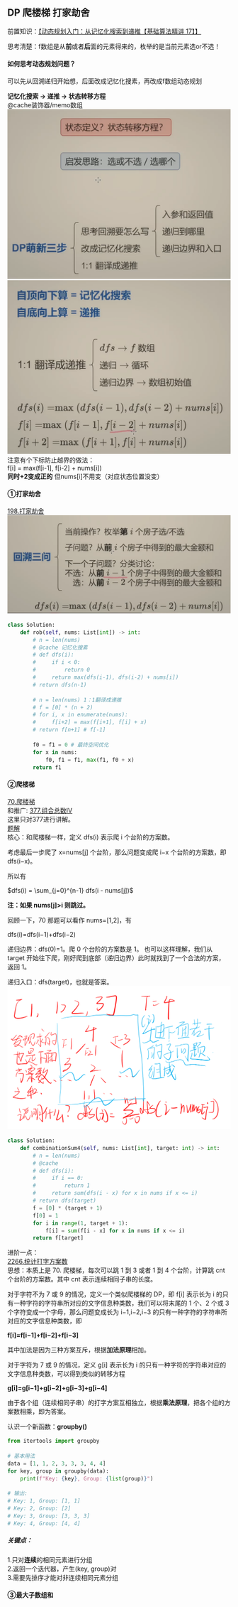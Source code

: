 ## DP 爬楼梯 打家劫舍
前置知识：[【动态规划入门：从记忆化搜索到递推【基础算法精讲 17】】](https://www.bilibili.com/video/BV1Xj411K7oF?vd_source=1e683c3cb93400956a910790b98ffccb)  

思考清楚：f数组是从**前**或者**后**面的元素得来的，枚举的是当前元素选or不选！
#### 如何思考动态规划问题？  
可以先从回溯递归开始想，后面改成记忆化搜素，再改成f数组动态规划  

**记忆化搜索 ->  递推 ->  状态转移方程**  
@cache装饰器/memo数组  
![](DP-Pictures/17-1.png)
![](DP-Pictures/17-2.png)  
注意有个下标防止越界的做法：  
f[i] = max(f[i-1], f[i-2] + nums[i])  
**同时+2变成正的** 但nums[i]不用变（对应状态位置没变） 

#### ①打家劫舍
[198.打家劫舍](https://leetcode.cn/problems/house-robber/description/)
![](DP-Pictures/17-3.png)
```python
class Solution:
    def rob(self, nums: List[int]) -> int:
        # n = len(nums)
        # @cache 记忆化搜素
        # def dfs(i):
        #     if i < 0:
        #         return 0
        #     return max(dfs(i-1), dfs(i-2) + nums[i])
        # return dfs(n-1)

        # n = len(nums) 1：1翻译成递推
        # f = [0] * (n + 2)
        # for i, x in enumerate(nums):
        #     f[i+2] = max(f[i+1], f[i] + x)
        # return f[n+1] # f[-1]

        f0 = f1 = 0 # 最终空间优化
        for x in nums:
            f0, f1 = f1, max(f1, f0 + x)
        return f1
```
#### ②爬楼梯
[70.爬楼梯](https://leetcode.cn/problems/climbing-stairs/)  
和推广: [377.组合总数IV](https://leetcode.cn/problems/combination-sum-iv/)  
这里只对377进行讲解。  
[题解](https://leetcode.cn/problems/combination-sum-iv/solutions/2706336/ben-zhi-shi-pa-lou-ti-cong-ji-yi-hua-sou-y52j/)  
核心：和爬楼梯一样，定义 dfs(i) 表示爬 i 个台阶的方案数。

考虑最后一步爬了 x=nums[j] 个台阶，那么问题变成爬 i−x 个台阶的方案数，即 dfs(i−x)。

所以有

$dfs(i) = \sum_{j=0}^{n-1} dfs(i - nums[j])$

**注：如果 nums[j]>i 则跳过。**

回顾一下，70 那题可以看作 nums=[1,2]，有

dfs(i)=dfs(i−1)+dfs(i−2)

递归边界：dfs(0)=1。爬 0 个台阶的方案数是 1。
也可以这样理解，我们从 target 开始往下爬，刚好爬到底部（递归边界）此时就找到了一个合法的方案，返回 1。

递归入口：dfs(target)，也就是答案。
![](DP-Pictures/17-4.png)
```python
class Solution:
    def combinationSum4(self, nums: List[int], target: int) -> int:
        # n = len(nums)
        # @cache
        # def dfs(i):
        #     if i == 0:
        #         return 1
        #     return sum(dfs(i - x) for x in nums if x <= i)
        # return dfs(target)
        f = [0] * (target + 1)
        f[0] = 1
        for i in range(1, target + 1):
            f[i] = sum(f[i - x] for x in nums if x <= i)
        return f[target] 
```
进阶一点：  
[2266.统计打字方案数](https://leetcode.cn/problems/count-number-of-texts/description/)  
思想：本质上是 70. 爬楼梯，每次可以跳 1 到 3 或者 1 到 4 个台阶，计算跳 cnt 个台阶的方案数。其中 cnt 表示连续相同子串的长度。

对于字符不为 7 或 9 的情况，定义一个类似爬楼梯的 DP，即 f[i] 表示长为 i 的只有一种字符的字符串所对应的文字信息种类数，我们可以将末尾的 1 个、2 个或 3 个字符变成一个字母，那么问题变成长为 i−1,i−2,i−3 的只有一种字符的字符串所对应的文字信息种类数，即

**f[i]=f[i−1]+f[i−2]+f[i−3]**  

其中加法是因为三种方案互斥，根据**加法原理**相加。

对于字符为 7 或 9 的情况，定义 g[i] 表示长为 i 的只有一种字符的字符串对应的文字信息种类数，可以得到类似的转移方程

**g[i]=g[i−1]+g[i−2]+g[i−3]+g[i−4]**  

由于各个组（连续相同子串）的打字方案互相独立，根据**乘法原理**，把各个组的方案数相乘，即为答案。

认识一个新函数：**groupby()**
```python
from itertools import groupby

# 基本用法
data = [1, 1, 2, 3, 3, 3, 4, 4]
for key, group in groupby(data):
    print(f"Key: {key}, Group: {list(group)}")

# 输出:
# Key: 1, Group: [1, 1]
# Key: 2, Group: [2]
# Key: 3, Group: [3, 3, 3]
# Key: 4, Group: [4, 4]
```
##### 关键点：  
1.只对**连续**的相同元素进行分组  
2.返回一个迭代器，产生(key, group)对  
3.需要先排序才能对非连续相同元素分组

#### ③最大子数组和